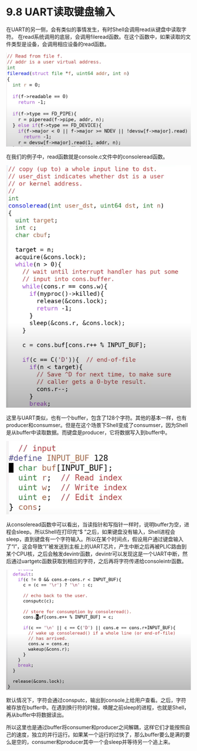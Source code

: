 # 9.8 UART读取键盘输入

在UART的另一侧，会有类似的事情发生，有时Shell会调用read从键盘中读取字符。 在read系统调用的底层，会调用fileread函数。在这个函数中，如果读取的文件类型是设备，会调用相应设备的read函数。

![](../.gitbook/assets/image%20%28422%29.png)

在我们的例子中，read函数就是console.c文件中的consoleread函数。

![](../.gitbook/assets/image%20%28431%29.png)

这里与UART类似，也有一个buffer，包含了128个字符。其他的基本一样，也有producer和consumser。但是在这个场景下Shell变成了consumser，因为Shell是从buffer中读取数据。而键盘是producer，它将数据写入到buffer中。

![](../.gitbook/assets/image%20%28399%29.png)

从consoleread函数中可以看出，当读指针和写指针一样时，说明buffer为空，进程会sleep。所以Shell在打印完“$ ”之后，如果键盘没有输入，Shell进程会sleep，直到键盘有一个字符输入。所以在某个时间点，假设用户通过键盘输入了“l”，这会导致“l”被发送到主板上的UART芯片，产生中断之后再被PLIC路由到某个CPU核，之后会触发devintr函数，devintr可以发现这是一个UART中断，然后通过uartgetc函数获取到相应的字符，之后再将字符传递给consoleintr函数。

![](../.gitbook/assets/image%20%28395%29.png)

默认情况下，字符会通过consputc，输出到console上给用户查看。之后，字符被存放在buffer中。在遇到换行符的时候，唤醒之前sleep的进程，也就是Shell，再从buffer中将数据读出。

所以这里也是通过buffer将consumer和producer之间解耦，这样它们才能按照自己的速度，独立的并行运行。如果某一个运行的过快了，那么buffer要么是满的要么是空的，consumer和producer其中一个会sleep并等待另一个追上来。
